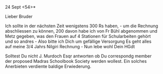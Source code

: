  24 Sept <54>*

Lieber Bruder

Ich sollte in der nächsten Zeit wenigstens 300 Rs haben, - um die Rechnung abschliessen zu können, 200 davon habe ich von Fr Bühl abgenommen und Metz gegeben, was den Frauen auf 4 Stationen für Schularbeiten gehört und so andres - Also bitte ich Dich um gefällige Versorgung Es geht alles auf meine 3/4 Jahrs Nilgiri Rechnung - Nun lebe wohl
 Dein HGdt

Solltest Du nicht J. Murdoch Esqr antworten ob Du correspondg member der proposed Madras Schoolbook Society werden wollest. Ein solches Anerbieten verdiente baldige Erwiederung.


